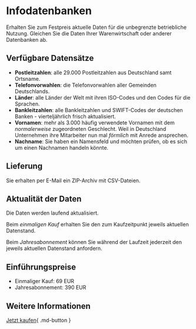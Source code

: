 # Infodatenbanken

Erhalten Sie zum Festpreis aktuelle Daten für die unbegrenzte betriebliche Nutzung. Gleichen Sie die Daten Ihrer Warenwirtschaft oder anderer Datenbanken ab.

## Verfügbare Datensätze

- **Postleitzahlen**: alle 29.000 Postleitzahlen aus Deutschland samt Ortsname.
- **Telefonvorwahlen**: die Telefonvorwahlen aller Gemeinden Deutschlands.
- **Länder**: alle Länder der Welt mit ihren ISO-Codes und den Codes für die Sprachen.
- **Bankleitzahlen**: alle Bankleitzahlen und SWIFT-Codes der deutschen Banken - vierteljährlich frisch aktualisiert.
- **Vornamen**: mehr als 3.000 häufig verwendete Vornamen mit dem *normalerweise* zugeordneten Geschlecht. Weil in Deutschland Unternehmen ihre Mitarbeiter nun mal *förmlich* mit Anrede ansprechen.
- **Nachname**: Sie haben ein Namensfeld und möchten prüfen, ob es sich um einen Nachnamen handeln könnte.


## Lieferung

Sie erhalten per E-Mail ein ZIP-Archiv mit CSV-Dateien.



## Aktualität der Daten

Die Daten werden laufend aktualisiert.

Beim *einmaligen Kauf* erhalten Sie den zum Kaufzeitpunkt jeweils aktuellen Datenstand.

Beim *Jahresabonnement* können Sie während der Laufzeit jederzeit den jeweils aktuellen Datenstand anfordern.


## Einführungspreise

- Einmaliger Kauf: 69 EUR
- Jahresabonnement: 390 EUR


## Weitere Informationen

[Jetzt kaufen](/kaufen/){ .md-button }

